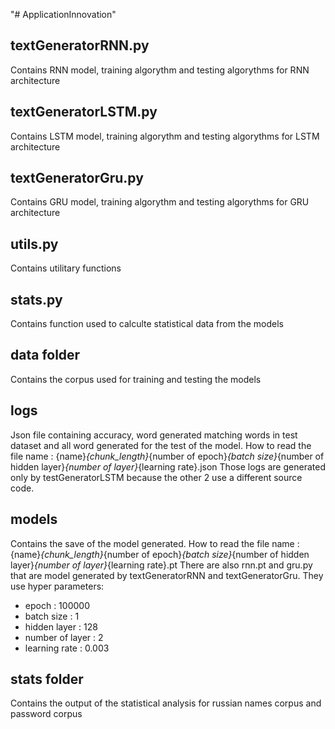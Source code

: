 "# ApplicationInnovation" 



## textGeneratorRNN.py
Contains RNN model, training algorythm and testing algorythms for RNN architecture

## textGeneratorLSTM.py
Contains LSTM model, training algorythm and testing algorythms for LSTM architecture

## textGeneratorGru.py
Contains GRU model, training algorythm and testing algorythms for GRU architecture

## utils.py
Contains utilitary functions

## stats.py
Contains function used to calculte statistical data from the models

## data folder
Contains the corpus used for training and testing the models

## logs
Json file containing accuracy, word generated matching words in test dataset and all word generated for the test of the model.
How to read the file name :
{name}_{chunk_length}_{number of epoch}_{batch size}_{number of hidden layer}_{number of layer}_{learning rate}.json
Those logs are generated only by testGeneratorLSTM because the other 2 use a different source code.

## models

Contains the save of the model generated.
How to read the file name :
{name}_{chunk_length}_{number of epoch}_{batch size}_{number of hidden layer}_{number of layer}_{learning rate}.pt
There are also rnn.pt and gru.py that are model generated by textGeneratorRNN and textGeneratorGru. They use hyper parameters:
* epoch : 100000
* batch size : 1
* hidden layer : 128
* number of layer : 2
* learning rate : 0.003 

## stats folder
Contains the output of the statistical analysis for russian names corpus and password corpus